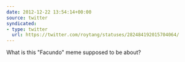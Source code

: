```yaml
---
date: 2012-12-22 13:54:14+00:00
source: twitter
syndicated:
- type: twitter
  url: https://twitter.com/roytang/statuses/282484192015704064/
---
```


What is this "Facundo" meme supposed to be about?